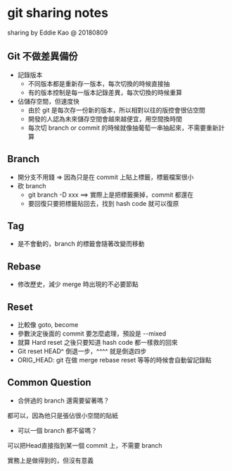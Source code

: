 # git sharing notes

sharing by Eddie Kao @ 20180809

## Git 不做差異備份

* 記錄版本
    + 不同版本都是重新存一版本，每次切換的時候直接抽
    + 有的版本控制是每一版本記錄差異，每次切換的時候重算
* 佔儲存空間，但速度快
    + 由於 git 是每次存一份新的版本，所以相對以往的版控會很佔空間
    + 開發的人認為未來儲存空間會越來越便宜，用空間換時間
    + 每次切 branch or commit 的時候就像抽葡萄一串抽起來，不需要重新計算

## Branch

* 開分支不用錢 => 因為只是在 commit 上貼上標籤，標籤檔案很小
* 砍 branch
    + git branch -D xxx ==> 實際上是把標籤撕掉，commit 都還在
    + 要回復只要把標籤貼回去，找到 hash code 就可以復原

## Tag 

* 是不會動的，branch 的標籤會隨著改變而移動

## Rebase

* 修改歷史，減少 merge 時出現的不必要節點

## Reset

* 比較像 goto, become
* 參數決定後面的 commit 要怎麼處理，預設是 --mixed
* 就算 Hard reset 之後只要知道 hash code 都一樣救的回來
* Git reset HEAD^ 倒退一步，^^^^ 就是倒退四步
* ORIG_HEAD: git 在做 merge rebase reset 等等的時候會自動留記錄點

## Common Question

* 合併過的 branch 還需要留著嗎？

都可以，因為他只是張佔很小空間的貼紙

* 可以一個 branch 都不留嗎？

可以把Head直接指到某一個 commit 上，不需要 branch

實務上是做得到的，但沒有意義